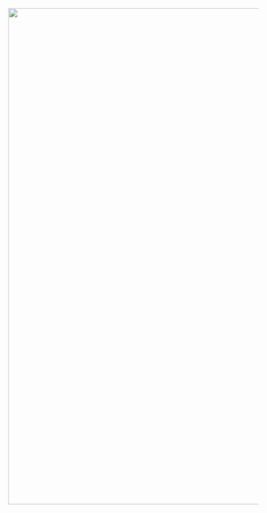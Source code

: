 <div id="header" align="center">
  <img src="https://media.tenor.com/dGYdCq9H6O4AAAAd/cat-kitty.gif" width="1000"/>
</div>
<!--
**SomeButters/SomeButters** is a ✨ _special_ ✨ repository because its `README.md` (this file) appears on your GitHub profile.

Here are some ideas to get you started:

- 🔭 I’m currently working on ...
- 🌱 I’m currently learning ...
- 👯 I’m looking to collaborate on ...
- 🤔 I’m looking for help with ...
- 💬 Ask me about ...
- 📫 How to reach me: ...
- 😄 Pronouns: ...
- ⚡ Fun fact: ...
-->
